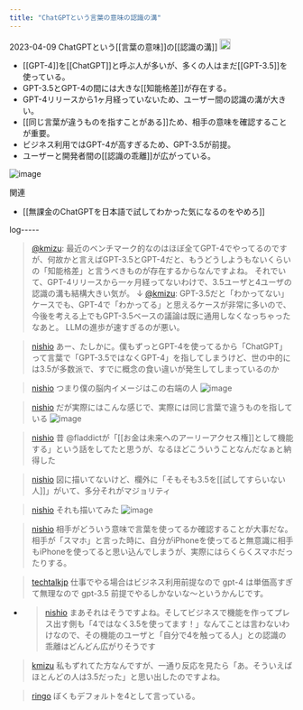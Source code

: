 ```yaml
---
title: "ChatGPTという言葉の意味の認識の溝"
---
```


2023-04-09 ChatGPTという[[言葉の意味]]の[[認識の溝]]
<img src='https://scrapbox.io/api/pages/nishio/GPT-4/icon' alt='GPT-4.icon' height="19.5"/>
- [[GPT-4]]を[[ChatGPT]]と呼ぶ人が多いが、多くの人はまだ[[GPT-3.5]]を使っている。
- GPT-3.5とGPT-4の間には大きな[[知能格差]]が存在する。
- GPT-4リリースから1ヶ月経っていないため、ユーザー間の認識の溝が大きい。
- [[同じ言葉が違うものを指すことがある]]ため、相手の意味を確認することが重要。
- ビジネス利用ではGPT-4が高すぎるため、GPT-3.5が前提。
- ユーザーと開発者間の[[認識の乖離]]が広がっている。

![image](https://gyazo.com/3d6913859ebdf9f6829499a9d66ddf1b/thumb/1000)

関連
- [[無課金のChatGPTを日本語で試してわかった気になるのをやめろ]]

log-----
> [@kmizu](https://twitter.com/kmizu/status/1644878155818373120): 最近のベンチマーク的なのはほぼ全てGPT-4でやってるのですが、何故かと言えばGPT-3.5とGPT-4だと、もうどうしようもないくらいの「知能格差」と言うべきものが存在するからなんですよね。
> それでいて、GPT-4リリースから一ヶ月経ってないわけで、3.5ユーザと4ユーザの認識の溝も結構大きい気が。
> ↓
> [@kmizu](https://twitter.com/kmizu/status/1644878157558976513?s=20): GPT-3.5だと「わかってない」ケースでも、GPT-4で「わかってる」と思えるケースが非常に多いので、今後を考える上でもGPT-3.5ベースの議論は既に通用しなくなっちゃったなあと。
> LLMの進歩が速すぎるのが悪い。


> [nishio](https://twitter.com/nishio/status/1644913612061032449) あー、たしかに。僕もずっとGPT-4を使ってるから「ChatGPT」って言葉で「GPT-3.5ではなくGPT-4」を指してしまうけど、世の中的には3.5が多数派で、すでに概念の食い違いが発生してしまっているのか

> [nishio](https://twitter.com/nishio/status/1644919694166720514) つまり僕の脳内イメージはこの右端の人
>  ![image](https://pbs.twimg.com/media/FtPtvjpaUAA3yXf?format=jpg&name=medium#.png)

> [nishio](https://twitter.com/nishio/status/1644921176463151106) だが実際にはこんな感じで、実際には同じ言葉で違うものを指している
>  ![image](https://pbs.twimg.com/media/FtPvF4-akAACljG?format=jpg&name=medium#.png)

> [nishio](https://twitter.com/nishio/status/1644921609529200640) 昔 @fladdictが「[[お金は未来へのアーリーアクセス権]]として機能する」という話をしてたと思うが、なるほどこういうことなんだなぁと納得した

> [nishio](https://twitter.com/nishio/status/1644921894074982401) 図に描いてないけど、欄外に「そもそも3.5を[[試してすらいない人]]」がいて、多分それがマジョリティ

> [nishio](https://twitter.com/nishio/status/1644923498396274690) それも描いてみた
>  ![image](https://pbs.twimg.com/media/FtPxNCTaUAEqLTQ?format=jpg&name=medium#.png)

> [nishio](https://twitter.com/nishio/status/1644956834728677378) 相手がどういう意味で言葉を使ってるか確認することが大事だな。相手が「スマホ」と言った時に、自分がiPhoneを使ってると無意識に相手もiPhoneを使ってると思い込んでしまうが、実際にはらくらくスマホだったりする。

> [techtalkjp](https://twitter.com/techtalkjp/status/1644922588848885760) 仕事でやる場合はビジネス利用前提なので gpt-4 は単価高すぎて無理なので gpt-3.5 前提でやるしかないな〜というかんじです。
- > [nishio](https://twitter.com/nishio/status/1644925019691294721) まあそれはそうですよね。そしてビジネスで機能を作ってプレス出す側も「4ではなく3.5を使ってます！」なんてことは言わないわけなので、その機能のユーザと「自分で4を触ってる人」との認識の乖離はどんどん広がりそうです

> [kmizu](https://twitter.com/kmizu/status/1644916366066204674) 私もずれてた方なんですが、一通り反応を見たら「あ。そういえばほとんどの人は3.5だった」と思い出したのですよね。

> [ringo](https://twitter.com/ringo/status/1644916459720822785) ぼくもデフォルトを4として言っている。
